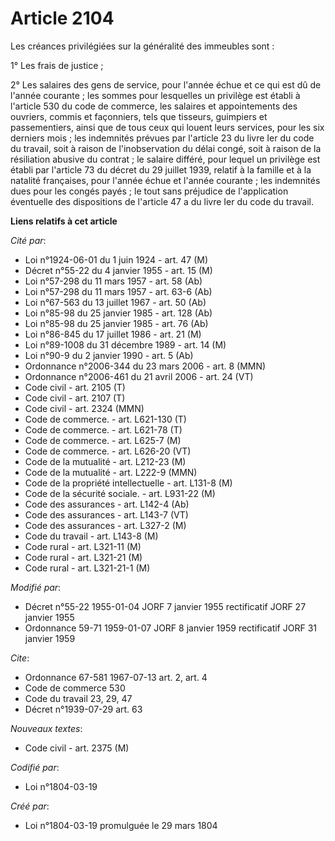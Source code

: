 # Article 2104

Les créances privilégiées sur la généralité des immeubles sont :

1° Les frais de justice ;

2° Les salaires des gens de service, pour l'année échue et ce qui est dû de l'année courante ; les sommes pour lesquelles un
privilège est établi à l'article 530 du code de commerce, les salaires et appointements des ouvriers, commis et façonniers,
tels que tisseurs, guimpiers et passementiers, ainsi que de tous ceux qui louent leurs services, pour les six derniers mois ;
les indemnités prévues par l'article 23 du livre Ier du code du travail, soit à raison de l'inobservation du délai congé,
soit à raison de la résiliation abusive du contrat ; le salaire différé, pour lequel un privilège est établi par l'article 73
du décret du 29 juillet 1939, relatif à la famille et à la natalité françaises, pour l'année échue et l'année courante ; les
indemnités dues pour les congés payés ; le tout sans préjudice de l'application éventuelle des dispositions de l'article 47 a
du livre Ier du code du travail.

**Liens relatifs à cet article**

_Cité par_:

  - Loi n°1924-06-01 du 1 juin 1924 - art. 47 (M)
  - Décret n°55-22 du 4 janvier 1955 - art. 15 (M)
  - Loi n°57-298 du 11 mars 1957 - art. 58 (Ab)
  - Loi n°57-298 du 11 mars 1957 - art. 63-6 (Ab)
  - Loi n°67-563 du 13 juillet 1967 - art. 50 (Ab)
  - Loi n°85-98 du 25 janvier 1985 - art. 128 (Ab)
  - Loi n°85-98 du 25 janvier 1985 - art. 76 (Ab)
  - Loi n°86-845 du 17 juillet 1986 - art. 21 (M)
  - Loi n°89-1008 du 31 décembre 1989 - art. 14 (M)
  - Loi n°90-9 du 2 janvier 1990 - art. 5 (Ab)
  - Ordonnance n°2006-344 du 23 mars 2006 - art. 8 (MMN)
  - Ordonnance n°2006-461 du 21 avril 2006 - art. 24 (VT)
  - Code civil - art. 2105 (T)
  - Code civil - art. 2107 (T)
  - Code civil - art. 2324 (MMN)
  - Code de commerce. - art. L621-130 (T)
  - Code de commerce. - art. L621-78 (T)
  - Code de commerce. - art. L625-7 (M)
  - Code de commerce. - art. L626-20 (VT)
  - Code de la mutualité - art. L212-23 (M)
  - Code de la mutualité - art. L222-9 (MMN)
  - Code de la propriété intellectuelle - art. L131-8 (M)
  - Code de la sécurité sociale. - art. L931-22 (M)
  - Code des assurances - art. L142-4 (Ab)
  - Code des assurances - art. L143-7 (VT)
  - Code des assurances - art. L327-2 (M)
  - Code du travail - art. L143-8 (M)
  - Code rural - art. L321-11 (M)
  - Code rural - art. L321-21 (M)
  - Code rural - art. L321-21-1 (M)

_Modifié par_:

  - Décret n°55-22 1955-01-04 JORF 7 janvier 1955 rectificatif JORF 27 janvier 1955
  - Ordonnance 59-71 1959-01-07 JORF 8 janvier 1959 rectificatif JORF 31 janvier 1959

_Cite_:

  - Ordonnance 67-581 1967-07-13 art. 2, art. 4
  - Code de commerce 530
  - Code du travail 23, 29, 47
  - Décret n°1939-07-29 art. 63

_Nouveaux textes_:

  - Code civil - art. 2375 (M)

_Codifié par_:

  - Loi n°1804-03-19

_Créé par_:

  - Loi n°1804-03-19 promulguée le 29 mars 1804
